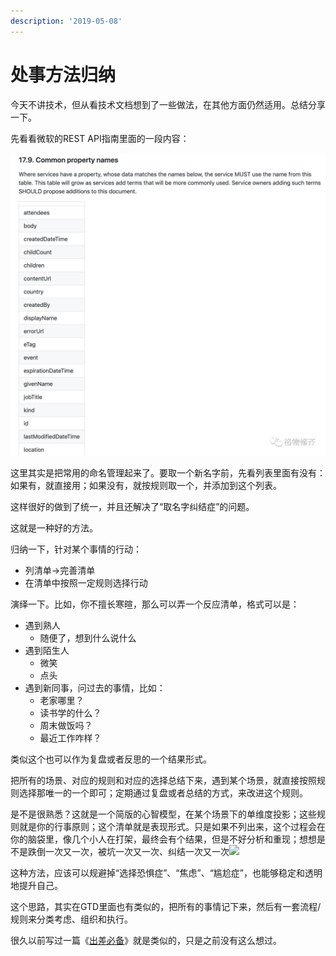 ```yaml
---
description: '2019-05-08'
---
```


# 处事方法归纳

​今天不讲技术，但从看技术文档想到了一些做法，在其他方面仍然适用。总结分享一下。

先看看微软的REST API指南里面的一段内容：

![](../.gitbook/assets/wechatimg59.jpeg)

这里其实是把常用的命名管理起来了。要取一个新名字前，先看列表里面有没有：如果有，就直接用；如果没有，就按规则取一个，并添加到这个列表。

这样很好的做到了统一，并且还解决了“取名字纠结症”的问题。

这就是一种好的方法。

归纳一下，针对某个事情的行动：

* 列清单-&gt;完善清单
* 在清单中按照一定规则选择行动



演绎一下。比如，你不擅长寒暄，那么可以弄一个反应清单，格式可以是：

* 遇到熟人
  * 随便了，想到什么说什么
* 遇到陌生人
  * 微笑
  * 点头
* 遇到新同事，问过去的事情，比如：
  * 老家哪里？
  * 读书学的什么？
  * 周末做饭吗？
  * 最近工作咋样？

类似这个也可以作为复盘或者反思的一个结果形式。

把所有的场景、对应的规则和对应的选择总结下来，遇到某个场景，就直接按照规则选择那唯一的一个即可；定期通过复盘或者总结的方式，来改进这个规则。

是不是很熟悉？这就是一个简版的心智模型，在某个场景下的单维度投影；这些规则就是你的行事原则；这个清单就是表现形式。只是如果不列出来，这个过程会在你的脑袋里，像几个小人在打架，最终会有个结果，但是不好分析和重现；想想是不是跌倒一次又一次，被坑一次又一次、纠结一次又一次![](https://res.wx.qq.com/mpres/htmledition/images/icon/common/emotion_panel/emoji_wx/2_05.png)

这种方法，应该可以规避掉“选择恐惧症”、“焦虑”、“尴尬症”，也能够稳定和透明地提升自己。

这个思路，其实在GTD里面也有类似的，把所有的事情记下来，然后有一套流程/规则来分类考虑、组织和执行。

很久以前写过一篇《[出差必备](http://mp.weixin.qq.com/s?__biz=MjM5MTM4NDE3Mg==&mid=2247483713&idx=1&sn=3e21d6fe0b9ac56256f6265155a76e50&chksm=a6b7164291c09f544a4130ed5d6fdd5ad78ff9981a6df156820d69ca37719aed0ff88d8fdc30&scene=21#wechat_redirect)》就是类似的，只是之前没有这么想过。

